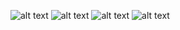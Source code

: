 ![alt text][sc1]
![alt text][sc2]
![alt text][sc3]
![alt text][sc4]

[sc1]: https://github.com/sametweb/ilmihal-native/tree/master/screenshots/1.png "ilmihal oku Screenshot"
[sc2]: https://github.com/sametweb/ilmihal-native/tree/master/screenshots/2.png "ilmihal oku Screenshot"
[sc3]: https://github.com/sametweb/ilmihal-native/tree/master/screenshots/3.png "ilmihal oku Screenshot"
[sc4]: https://github.com/sametweb/ilmihal-native/tree/master/screenshots/4.png "ilmihal oku Screenshot"
